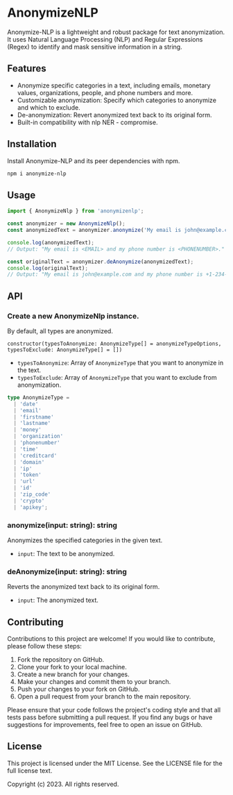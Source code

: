 # AnonymizeNLP

Anonymize-NLP is a lightweight and robust package for text anonymization. It uses Natural Language Processing (NLP) and Regular Expressions (Regex) to identify and mask sensitive information in a string.

## Features

- Anonymize specific categories in a text, including emails, monetary values, organizations, people, and phone numbers and more.
- Customizable anonymization: Specify which categories to anonymize and which to exclude.
- De-anonymization: Revert anonymized text back to its original form.
- Built-in compatibility with nlp NER - compromise.

## Installation

Install Anonymize-NLP and its peer dependencies with npm.

```bash
npm i anonymize-nlp
```

## Usage

```javascript
import { AnonymizeNlp } from 'anonymizenlp';

const anonymizer = new AnonymizeNlp();
const anonymizedText = anonymizer.anonymize('My email is john@example.com and my phone number is +1-234-567-8900.');

console.log(anonymizedText);
// Output: "My email is <EMAIL> and my phone number is <PHONENUMBER>."

const originalText = anonymizer.deAnonymize(anonymizedText);
console.log(originalText);
// Output: "My email is john@example.com and my phone number is +1-234-567-8900."
```

## API

### Create a new AnonymizeNlp instance. 
By default, all types are anonymized.

`constructor(typesToAnonymize: AnonymizeType[] = anonymizeTypeOptions, typesToExclude: AnonymizeType[] = [])`


- `typesToAnonymize`: Array of `AnonymizeType` that you want to anonymize in the text.
- `typesToExclude`: Array of `AnonymizeType` that you want to exclude from anonymization.

```typescript
type AnonymizeType =
  | 'date'
  | 'email'
  | 'firstname'
  | 'lastname'
  | 'money'
  | 'organization'
  | 'phonenumber'
  | 'time'
  | 'creditcard'
  | 'domain'
  | 'ip'
  | 'token'
  | 'url'
  | 'id'
  | 'zip_code'
  | 'crypto'
  | 'apikey';
```

### anonymize(input: string): string

Anonymizes the specified categories in the given text.

- `input`: The text to be anonymized.

### deAnonymize(input: string): string

Reverts the anonymized text back to its original form.

- `input`: The anonymized text.

## Contributing

Contributions to this project are welcome! If you would like to contribute, please follow these steps:

1. Fork the repository on GitHub.
2. Clone your fork to your local machine.
3. Create a new branch for your changes.
4. Make your changes and commit them to your branch.
5. Push your changes to your fork on GitHub.
6. Open a pull request from your branch to the main repository.

Please ensure that your code follows the project's coding style and that all tests pass before submitting a pull request. If you find any bugs or have suggestions for improvements, feel free to open an issue on GitHub.

## License

This project is licensed under the MIT License. See the LICENSE file for the full license text.

Copyright (c) 2023. All rights reserved.
